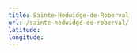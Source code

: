 ```yaml
---
title: Sainte-Hedwidge-de-Roberval
url: /sainte-hedwidge-de-roberval/
latitude: 
longitude: 
---
```

